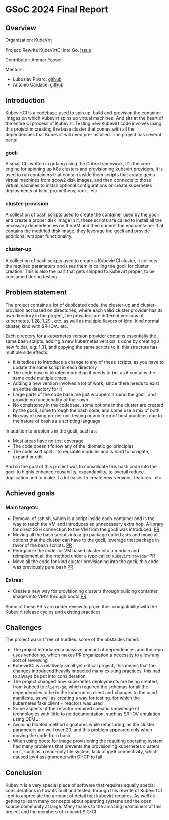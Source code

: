 # GSoC 2024 Final Report

## Overview

Organization: KubeVirt

Project: Rewrite KubeVirtCI into Go. [Issue](https://github.com/kubevirt/community/issues/257)

Contributor: Ammar Yasser

Mentors: 
- Luboslav Pivarc. [github](https://github.com/xpivarc)
- Antonio Cardace. [github](https://github.com/acardace)

## Introduction

KubevirtCI is a codebase used to spin up, build and provision the container images on which Kubevirt spins up virtual machines, And sits at the heart of the entire CI process of Kubevirt. Testing new Kubevirt code involves using this project in creating the base cluster that comes with all the dependencies that Kubevirt will need pre-installed.
The project has several parts:

### gocli

A small CLI written in golang using the Cobra framework, It's the core engine for spinning up k8s clusters and provisioning kubevirt providers, it is used to run containers that contain inside them scripts that create qemu virtual machines from qcow2 disk images, and then connects to those virtual machines to install optional configurations or create kubernetes deployments of Istio, prometheus, rook.. etc.

### cluster-provision

A collection of bash scripts used to create the container used by the gocli and create a proper disk image in it, these scripts are called to install all the necessary dependencies on the VM and then commit the end container that contains the modified disk image, they leverage the gocli and provide additional wrapper functionality.

### cluster-up

A collection of bash scripts used to create a KubevirtCI cluster, it collects the required parameters and uses them in calling the gocli for cluster creation. This is also the part that gets shipped to Kubevirt proper, to be consumed during testing

## Problem statement

The project contains a lot of duplicated code, the cluster-up and cluster-provision act based on directories, where each valid cluster provider has its own directory in the project, the providers are different versions of kubernetes, 1.28, 1.29.. etc. as well as multiple flavors of kind. kind normal cluster, kind with SR-IOV.. etc.

Each directory for a kubernetes version provider contains essentially the same bash scripts. adding a new kubernetes version is done by creating a new folder, e.g: 1.31, and copying the same scripts to it. this structure has multiple side effects:

- It is tedious to introduce a change to any of these scripts, as you have to update the same script in each directory
- The code base is bloated more than it needs to be, as it contains the same code multiple times
- Adding a new version involves a lot of work, since there needs to exist an entire directory for it
- Large parts of the code base are just wrappers around the gocli, and provide no functionality of their own
- No consistency in the codebase, some options in the cluster are created by the gocli, some through the bash code, and some use a mix of both
- No way of using proper unit testing or any form of best practices due to the nature of bash as a scripting language

In addition to problems in the gocli, such as:

- Most areas have no test coverage
- The code doesn't follow any of the idiomatic go principles
- The code isn't split into reusable modules and is hard to navigate, expand or edit

And so the goal of this project was to consolidate this bash code into the gocli to highly enhance reusability, expandability, to overall reduce duplication and to make it a lot easier to create new versions, features.. etc.

## Achieved goals

### Main targets:

- Removal of ssh.sh, which is a script inside each container and is the way to reach the VM and introduces an unnecessary extra hop. A library for direct SSH connection to the VM from the gocli was introduced. [PR](https://github.com/kubevirt/kubevirtci/pull/1209)
- Moving all the bash scripts into a go package called `opts` and move all options that the cluster can have to the gocli, leverage that package in favor of the bash scripts. [PR](https://github.com/kubevirt/kubevirtci/pull/1217)
- Reorganize the code for VM based cluster into a module and reimplement all the method under a type called `KubevirtProvider` [PR](https://github.com/kubevirt/kubevirtci/pull/1230)
- Move all the code for kind cluster provisioning into the gocli, this code was previously pure bash [PR](https://github.com/kubevirt/kubevirtci/pull/1232)

### Extras:

- Create a new way for provisioning clusters through building container images into VM's through bootc [PR](https://github.com/kubevirt/kubevirtci/pull/1247)

Some of these PR's are under review to prove their compatibility with the Kubevirt release cycles and existing practices

## Challenges

The project wasn't free of hurdles. some of the obstacles faced:

- The project introduced a massive amount of dependencies and the repo uses vendoring, which makes PR organization a necessity to allow any sort of reviewing
- KubevirtCI is a relatively small yet critical project, this means that the changes introduced heavily impacted many existing practices. this had to always be put into consideration
- The project changed how kubernetes deployments are being created, from kubectl to `client-go`, which required the schemas for all the dependencies to be in the kubernetes client and changes to the used manifests, as well as creating a way for testing. for which the kubernetes fake client + reactors was used
- Some aspects of the refactor required specific knowledge of technologies with little to no documentation. such as SR-IOV emulation using QEMU
- Avoiding bloated method signatures while refactoring, as the cluster parameters are well over 20. and this problem appeared only when moving the code from bash
- When using bootc for image provisioning the resulting operating system had many problems that prevents the provisioning kubernetes clusters on it, such as a read-only file system, lack of ipv6 connectivity, which caused ipv4 assignments with DHCP to fail

## Conclusion

Kubevirt is a very special piece of software that requires equally special considerations in how its built and tested, through this rewrite of KubevirtCI i got to appreciate the amount of detail that kubevirt requires.
As well as getting to learn many concepts about operating systems and the open source community at large. Many thanks to the amazing maintainers of this project and the members of kubevirt SIG-CI
